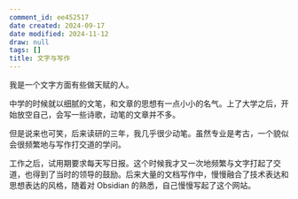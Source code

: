 ```yaml
---
comment_id: ee452517
date created: 2024-09-17
date modified: 2024-11-12
draw: null
tags: []
title: 文字与写作
---
```

我是一个文字方面有些做天赋的人。

中学的时候就以细腻的文笔，和文章的思想有一点小小的名气。上了大学之后，开始放空自己，会写一些诗歌，动笔的文章并不多。

但是说来也可笑，后来读研的三年，我几乎很少动笔。虽然专业是考古，一个貌似会很频繁地与写作打交道的学问。

工作之后，试用期要求每天写日报。这个时候我才又一次地频繁与文字打起了交道，也得到了当时的领导的鼓励。后来大量的文档写作中，慢慢融合了技术表达和思想表达的风格，随着对 Obsidian 的熟悉，自己慢慢写起了这个网站。
